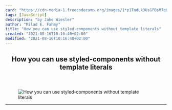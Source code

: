 ```yaml
---
card: "https://cdn-media-1.freecodecamp.org/images/1*p1TndLk3UsGPBsM7qHPZIw.png"
tags: [JavaScript]
description: "by Jake Wiesler"
author: "Milad E. Fahmy"
title: "How you can use styled-components without template literals"
created: "2021-08-16T10:16:40+02:00"
modified: "2021-08-16T10:16:40+02:00"
---
```

<div class="site-wrapper">
<main id="site-main" class="site-main outer">
<div class="inner">
<article class="post-full post tag-javascript tag-react tag-web-development tag-ui tag-tech ">
<header class="post-full-header">
<h1 class="post-full-title">How you can use styled-components without template literals</h1>
</header>
<figure class="post-full-image">
<picture>
<source media="(max-width: 700px)" sizes="1px" srcset="data:image/gif;base64,R0lGODlhAQABAIAAAAAAAP///yH5BAEAAAAALAAAAAABAAEAAAIBRAA7 1w">
<source media="(min-width: 701px)" sizes="(max-width: 800px) 400px,
(max-width: 1170px) 700px,
1400px" srcset="https://cdn-media-1.freecodecamp.org/images/1*p1TndLk3UsGPBsM7qHPZIw.png 300w,
https://cdn-media-1.freecodecamp.org/images/1*p1TndLk3UsGPBsM7qHPZIw.png 600w,
https://cdn-media-1.freecodecamp.org/images/1*p1TndLk3UsGPBsM7qHPZIw.png 1000w,
https://cdn-media-1.freecodecamp.org/images/1*p1TndLk3UsGPBsM7qHPZIw.png 2000w">
<img onerror="this.style.display='none'" src="https://cdn-media-1.freecodecamp.org/images/1*p1TndLk3UsGPBsM7qHPZIw.png" alt="How you can use styled-components without template literals">
</picture>
</figure>
<section class="post-full-content">
<div class="post-content medium-migrated-article">
</div>
<hr>
</section>
</article>
</div>
</main>
</div>
<!-- Google Tag Manager (noscript) -->
<!-- End Google Tag Manager (noscript) -->
